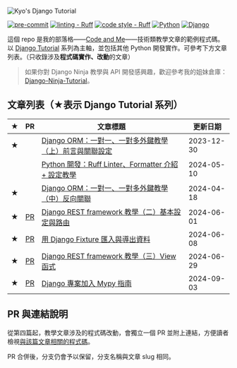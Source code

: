 ![Kyo's Django Tutorial](https://i.imgur.com/D4mTT4l.png)

[![pre-commit](https://img.shields.io/badge/pre--commit-enabled-blue?labelColor=444&logo=pre-commit)](https://github.com/pre-commit/pre-commit)
[![linting - Ruff](https://img.shields.io/endpoint?url=https://raw.githubusercontent.com/astral-sh/ruff/main/assets/badge/v2.json)](https://github.com/astral-sh/ruff)
[![code style - Ruff](https://img.shields.io/endpoint?url=https://raw.githubusercontent.com/astral-sh/ruff/main/assets/badge/format.json?labelColor=444)](https://github.com/astral-sh/ruff)
[![Python](https://img.shields.io/badge/python-3.12-blue?labelColor=444&logo=python&logoColor=DDD)](https://www.python.org/)
[![Django](https://img.shields.io/badge/django-4.2-forestgreen?labelColor=444&logo=django)](https://www.djangoproject.com/)

這個 repo 是我的部落格——[Code and Me](https://blog.kyomind.tw/)——技術類教學文章的範例程式碼。以 [Django Tutorial](https://blog.kyomind.tw/tags/Django-Tutorial/) 系列為主軸，並包括其他 Python 開發實作。可參考下方文章列表。（只收錄涉及**程式碼實作、改動**的文章）

> 如果你對 Django Ninja 教學與 API 開發感興趣，歡迎參考我的姐妹倉庫：[Django-Ninja-Tutorial](https://github.com/kyomind/Django-Ninja-Tutorial)。

## 文章列表（★表示 Django Tutorial 系列）

| ★   | PR                     | 文章標題                                                                                           | 更新日期   |
| --- | ------------------------ | -------------------------------------------------------------------------------------------------- | ---------- |
| ★   |         | [Django ORM：一對一、一對多外鍵教學（上）前言與關聯設定](https://blog.kyomind.tw/django-models/)   | 2023-12-30 |
|     |                 | [Python 開發：Ruff Linter、Formatter 介紹 + 設定教學](https://blog.kyomind.tw/ruff/)               | 2024-05-10 |
| ★   |  | [Django ORM：一對一、一對多外鍵教學（中）反向關聯](https://blog.kyomind.tw/reverse-relationships/) | 2024-04-18 |
| ★   | [PR](https://github.com/kyomind/Django-Tutorial/pull/1) | [Django REST framework 教學（二）基本設定與路由](https://blog.kyomind.tw/django-rest-framework-02/) | 2024-06-01 |
| ★   | [PR](https://github.com/kyomind/Django-Tutorial/pull/2) | [用 Django Fixture 匯入與導出資料](https://blog.kyomind.tw/django-fixtures/) | 2024-06-08 |
| ★   | [PR](https://github.com/kyomind/Django-Tutorial/pull/4) | [Django REST framework 教學（三）View 函式](https://blog.kyomind.tw/django-rest-framework-03/) | 2024-06-29 |
| ★   | [PR](https://github.com/kyomind/Django-Tutorial/pull/5) | [Django 專案加入 Mypy 指南](https://blog.kyomind.tw/mypy-django-guide/) | 2024-09-03 |

## PR 與連結說明

從第四篇起，教學文章涉及的程式碼改動，會獨立一個 PR 並附上連結，方便讀者檢視[與該篇文章相關的程式碼](https://github.com/kyomind/Django-Tutorial/pull/1/files)。

PR 合併後，分支仍會予以保留，分支名稱與文章 slug 相同。
